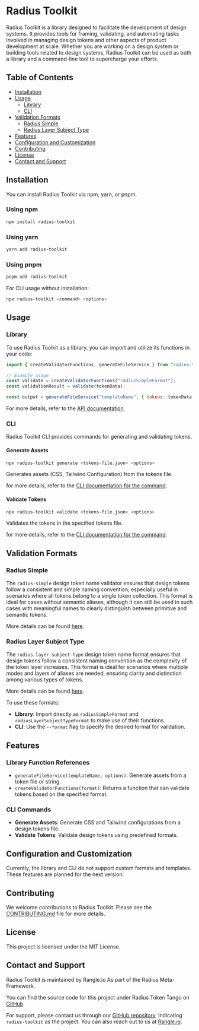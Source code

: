 # Radius Toolkit

Radius Toolkit is a library designed to facilitate the development of design systems. It provides tools for framing, validating, and automating tasks involved in managing design tokens and other aspects of product development at scale. Whether you are working on a design system or building tools related to design systems, Radius Toolkit can be used as both a library and a command-line tool to supercharge your efforts.

## Table of Contents

- [Installation](#installation)
- [Usage](#usage)
  - [Library](#library)
  - [CLI](#cli)
- [Validation Formats](#validation-formats)
  - [Radius Simple](#radius-simple)
  - [Radius Layer Subject Type](#radius-layer-subject-type)
- [Features](#features)
- [Configuration and Customization](#configuration-and-customization)
- [Contributing](#contributing)
- [License](#license)
- [Contact and Support](#contact-and-support)

## Installation

You can install Radius Toolkit via npm, yarn, or pnpm.

### Using npm

```bash
npm install radius-toolkit
```

### Using yarn

```bash
yarn add radius-toolkit
```

### Using pnpm

```bash
pnpm add radius-toolkit
```

For CLI usage without installation:

```bash
npx radius-toolkit <command> <options>
```

## Usage

### Library

To use Radius Toolkit as a library, you can import and utilize its functions in your code:

```javascript
import { createValidatorFunctions, generateFileService } from "radius-toolkit";

// Example usage
const validate = createValidatorFunctions("radiusSimpleFormat");
const validationResult = validate(tokenData);

const output = generateFileService("templateName", { tokens: tokenData });
```

For more details, refer to the [API documentation](docs/globals.md).

### CLI

Radius Toolkit CLI provides commands for generating and validating tokens.

#### Generate Assets

```bash
npx radius-toolkit generate <tokens-file.json> <options>
```

Generates assets (CSS, Tailwind Configuration) from the tokens file.

for more details, refer to the [CLI documentation for the command](./src/cli/generate/README.md).

#### Validate Tokens

```bash
npx radius-toolkit validate <tokens-file.json> <options>
```

Validates the tokens in the specified tokens file.

for more details, refer to the [CLI documentation for the command](./src/cli/validate/README.md).

## Validation Formats

### Radius Simple

The `radius-simple` design token name validator ensures that design tokens follow a consistent and simple naming convention, especially useful in scenarios where all tokens belong to a single token collection. This format is ideal for cases without semantic aliases, although it can still be used in such cases with meaningful names to clearly distinguish between primitive and semantic tokens.

More details can be found [here](src/lib/formats/radius-simple).

### Radius Layer Subject Type

The `radius-layer-subject-type` design token name format ensures that design tokens follow a consistent naming convention as the complexity of the token layer increases. This format is ideal for scenarios where multiple modes and layers of aliases are needed, ensuring clarity and distinction among various types of tokens.

More details can be found [here](src/lib/formats/radius-layer-subject-type).

To use these formats:

- **Library**: Import directly as `radiusSimpleFormat` and `radiusLayerSubjectTypeFormat` to make use of their functions.
- **CLI**: Use the `--format` flag to specify the desired format for validation.

## Features

### Library Function References

- `generateFileService(templateName, options)`: Generate assets from a token file or string.
- `createValidatorFunctions(format)`: Returns a function that can validate tokens based on the specified format.

### CLI Commands

- **Generate Assets**: Generate CSS and Tailwind configurations from a design tokens file.
- **Validate Tokens**: Validate design tokens using predefined formats.

## Configuration and Customization

Currently, the library and CLI do not support custom formats and templates. These features are planned for the next version.

## Contributing

We welcome contributions to Radius Toolkit. Please see the [CONTRIBUTING.md](CONTRIBUTING.md) file for more details.

## License

This project is licensed under the MIT License.

## Contact and Support

Radius Toolkit is maintained by Rangle.io As part of the Radius Meta-Framework.

You can find the source code for this project under Radius Token Tango on [GitHub](https://github.com/rangle/radius-token-tango).

For support, please contact us through our [GitHub repository](https://github.com/rangle/radius-token-tango), indicating `radius-toolkit` as the project. You can also reach out to us at [Rangle.io](https://rangle.io).
